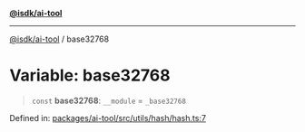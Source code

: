 [**@isdk/ai-tool**](../README.md)

***

[@isdk/ai-tool](../globals.md) / base32768

# Variable: base32768

> `const` **base32768**: `__module` = `_base32768`

Defined in: [packages/ai-tool/src/utils/hash/hash.ts:7](https://github.com/isdk/ai-tool.js/blob/62dd65284e1c50d2e8546a14ae292154369bdb2c/src/utils/hash/hash.ts#L7)
